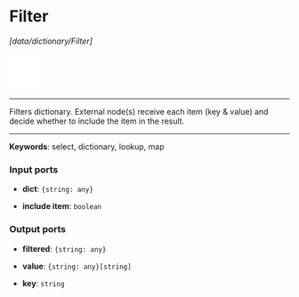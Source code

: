# Filter

_[data/dictionary/Filter]_

![icon](</assets/icons/c3fdd7fb-1ae3-400a-bf93-30e24b1ea004.png>)

---

Filters dictionary. External node(s) receive each item (key & value) and decide whether to include the item in the result.<br>

---

__Keywords__: select, dictionary, lookup, map

### Input ports

* __dict__: ` {string: any} `


* __include item__: ` boolean `

### Output ports

* __filtered__: ` {string: any} `


* __value__: ` {string: any}[string] `


* __key__: ` string `

